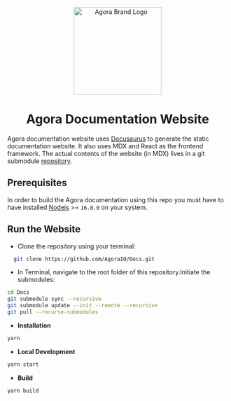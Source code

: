 <div align="center">
  <img width="200" src="https://www.agora.io/en/wp-content/themes/agora-mar-24-2022-b/images/agora-logo.svg" alt="Agora Brand Logo">
  <h1>Agora Documentation Website</h1>
</div>

Agora documentation website uses [Docusaurus](https://docusaurus.io/) to generate the static documentation website. It also uses MDX and React as the frontend framework. The actual contents of the website (in MDX) lives in a git submodule [repository](https://github.com/AgoraIO/Docs-Source).

## Prerequisites

In order to build the Agora documentation using this repo you must have to have installed [Nodejs](https://nodejs.org/en/download/) >= `16.8.0` on your system.

## Run the Website

- Clone the repository using your terminal:

```bash
  git clone https://github.com/AgoraIO/Docs.git
```

- In Terminal, navigate to the root folder of this repository.Initiate the submodules:

```bash
cd Docs
git submodule sync --recursive
git submodule update --init --remote --recursive
git pull --recurse-submodules
```

- **Installation**

```bash
yarn
```

- **Local Development**

```bash
yarn start
```

- **Build**

```bash
yarn build
```
